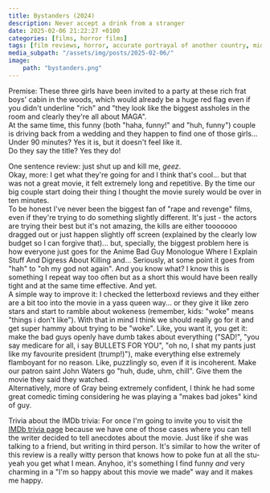 ```yaml
---
title: Bystanders (2024)
description: Never accept a drink from a stranger
date: 2025-02-06 21:22:27 +0100
categories: [films, horror films]
tags: [film reviews, horror, accurate portrayal of another country, middleofnowherecore, lowbudgetcore, featuring the most obnoxious people on earth, eat the rich, wrong place wrong face, there was an attempt, they say the title]
media_subpath: "/assets/img/posts/2025-02-06/"
image:
    path: "bystanders.png"
---
```

<span class="reviewsection">Premise:</span> These three girls have been invited to a party at these rich frat boys' cabin in the woods, which would already be a huge red flag even if you didn't underline "rich" and "they look like the biggest assholes in the room and clearly they're all about MAGA".<br/>At the same time, this funny (both "haha, funny!" and "huh, funny") couple is driving back from a wedding and they happen to find one of those girls...<br/>
<span class="reviewsection">Under 90 minutes?</span> Yes it is, but it doesn't feel like it.<br/>
<span class="reviewsection">Do they say the title?</span> Yes they do!

<span class="reviewsection">One sentence review:</span> just shut up and kill me, *geez*.<br/>
<span class="reviewsection">Okay, more:</span> I get what they're going for and I think that's cool... but that was not a great movie, it felt extremely long and repetitive. By the time our big couple start doing their thing I thought the movie surely would be over in ten minutes.<br/>
To be honest I've never been the biggest fan of "rape and revenge" films, even if they're trying to do something slightly different. It's just - the actors are trying their best but it's not amazing, the kills are either tooooooo dragged out or just happen slightly off screen (explained by the clearly low budget so I can forgive that)... but, specially, the biggest problem here is how everyone just goes for the Anime Bad Guy Monologue Where I Explain Stuff And Digress About Killing and... Seriously, at some point it goes from "hah" to "oh my god not again". And you know what? I know this is something I repeat way too often but as a short this would have been really tight and at the same time effective. And yet.<br/>
<span class="reviewsection">A simple way to improve it:</span> I checked the letterboxd reviews and they either are a bit too into the movie in a yass queen way... or they give it like zero stars and start to ramble about wokeness (remember, kids: "woke" means "things i don't like"). With that in mind I think we should really go for it and get super hammy about trying to be "woke". Like, you want it, you get it: make the bad guys openly have dumb takes about everything ("SAD!", "you say medicare for all, i say BULLETS FOR YOU", "oh no, I shat my pants just like my favourite president (trump!)"), make everything else extremely flamboyant for no reason. Like, puzzlingly so, even if it is incoherent. Make our patron saint John Waters go "huh, dude, uhm, chill". Give them the movie they said they watched.<br/>
Alternatively, more of Gray being extremely confident, I think he had some great comedic timing considering he was playing a "makes bad jokes" kind of guy.

<span class="reviewsection">Trivia about the IMDb trivia:</span> For once I'm going to invite you to visit the [IMDb trivia page](https://www.IMDb.com/title/tt28546957/trivia/) because we have one of those cases where you can tell the writer decided to tell anecdotes about the movie. Just like if she was talking to a friend, but writing in third person. It's similar to how the writer of this review is a really witty person that knows how to poke fun at all the stu- yeah you get what I mean. Anyhoo, it's something I find funny *and* very charming in a "I'm so happy about this movie we made" way and it makes me happy.